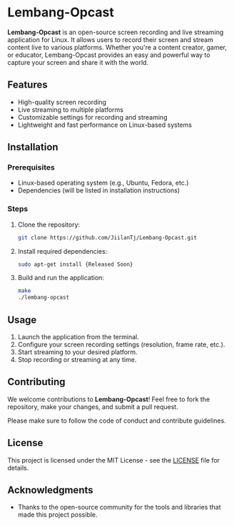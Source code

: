 
# Lembang-Opcast

**Lembang-Opcast** is an open-source screen recording and live streaming application for Linux. It allows users to record their screen and stream content live to various platforms. Whether you're a content creator, gamer, or educator, Lembang-Opcast provides an easy and powerful way to capture your screen and share it with the world.

## Features
- High-quality screen recording
- Live streaming to multiple platforms
- Customizable settings for recording and streaming
- Lightweight and fast performance on Linux-based systems

## Installation

### Prerequisites
- Linux-based operating system (e.g., Ubuntu, Fedora, etc.)
- Dependencies (will be listed in installation instructions)

### Steps
1. Clone the repository:
   ```bash
   git clone https://github.com/JiilanTj/Lembang-Opcast.git
   ```

2. Install required dependencies:
   ```bash
   sudo apt-get install {Released Soon}
   ```

3. Build and run the application:
   ```bash
   make
   ./lembang-opcast
   ```

## Usage

1. Launch the application from the terminal.
2. Configure your screen recording settings (resolution, frame rate, etc.).
3. Start streaming to your desired platform.
4. Stop recording or streaming at any time.

## Contributing
We welcome contributions to **Lembang-Opcast**! Feel free to fork the repository, make your changes, and submit a pull request.

Please make sure to follow the code of conduct and contribute guidelines.

## License
This project is licensed under the MIT License - see the [LICENSE](LICENSE) file for details.

## Acknowledgments
- Thanks to the open-source community for the tools and libraries that made this project possible.
